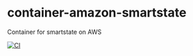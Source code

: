 # container-amazon-smartstate
Container for smartstate on AWS

[![CI](https://github.com/ManageIQ/container-amazon-smartstate/actions/workflows/ci.yaml/badge.svg)](https://github.com/ManageIQ/container-amazon-smartstate/actions/workflows/ci.yaml)
